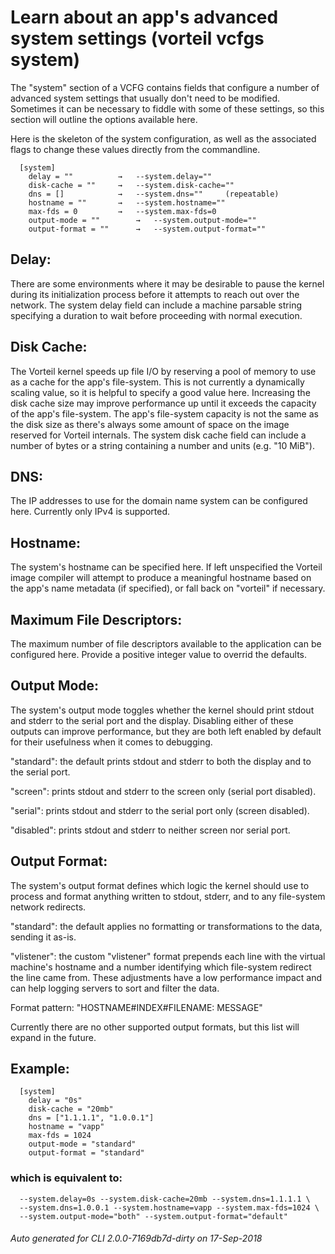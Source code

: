 # Learn about an app's advanced system settings (vorteil vcfgs system)

The "system" section of a VCFG contains fields that configure a number of
advanced system settings that usually don't need to be modified. Sometimes it
can be necessary to fiddle with some of these settings, so this section will
outline the options available here.

Here is the skeleton of the system configuration, as well as the associated
flags to change these values directly from the commandline.

```
  [system]
    delay = ""			→	--system.delay=""
    disk-cache = ""		→	--system.disk-cache=""
    dns = []			→	--system.dns="" 	(repeatable)
    hostname = "" 		→	--system.hostname=""
    max-fds = 0 		→	--system.max-fds=0
    output-mode = ""		→	--system.output-mode=""
    output-format = ""		→	--system.output-format=""
```

## Delay:

There are some environments where it may be desirable to pause the kernel
during its initialization process before it attempts to reach out over the
network. The system delay field can include a machine parsable string
specifying a duration to wait before proceeding with normal execution.

## Disk Cache:

The Vorteil kernel speeds up file I/O by reserving a pool of memory to use as
a cache for the app's file-system. This is not currently a dynamically scaling
value, so it is helpful to specify a good value here. Increasing the disk
cache size may improve performance up until it exceeds the capacity of the
app's file-system. The app's file-system capacity is not the same as the disk
size as there's always some amount of space on the image reserved for Vorteil
internals. The system disk cache field can include a number of bytes or a
string containing a number and units (e.g. "10 MiB").

## DNS:

The IP addresses to use for the domain name system can be configured here.
Currently only IPv4 is supported.

## Hostname:

The system's hostname can be specified here. If left unspecified the Vorteil
image compiler will attempt to produce a meaningful hostname based on the
app's name metadata (if specified), or fall back on "vorteil" if necessary.

## Maximum File Descriptors:

The maximum number of file descriptors available to the application can be
configured here. Provide a positive integer value to overrid the defaults.

## Output Mode:

The system's output mode toggles whether the kernel should print stdout and
stderr to the serial port and the display. Disabling either of these outputs
can improve performance, but they are both left enabled by default for their
usefulness when it comes to debugging.

"standard": the default prints stdout and stderr to both the display and to
the serial port.

"screen": prints stdout and stderr to the screen only (serial port disabled).

"serial": prints stdout and stderr to the serial port only (screen disabled).

"disabled": prints stdout and stderr to neither screen nor serial port.

## Output Format:

The system's output format defines which logic the kernel should use to
process and format anything written to stdout, stderr, and to any file-system
network redirects.

"standard": the default applies no formatting or transformations to the data,
sending it as-is.

"vlistener": the custom "vlistener" format prepends each line with the
virtual machine's hostname and a number identifying which file-system
redirect the line came from. These adjustments have a low performance
impact and can help logging servers to sort and filter the data.

Format pattern: "HOSTNAME#INDEX#FILENAME: MESSAGE"

Currently there are no other supported output formats, but this list will
expand in the future.

## Example:

```
  [system]
    delay = "0s"
    disk-cache = "20mb"
    dns = ["1.1.1.1", "1.0.0.1"]
    hostname = "vapp"
    max-fds = 1024
    output-mode = "standard"
    output-format = "standard"
```

### which is equivalent to:

```
  --system.delay=0s --system.disk-cache=20mb --system.dns=1.1.1.1 \
  --system.dns=1.0.0.1 --system.hostname=vapp --system.max-fds=1024 \
  --system.output-mode="both" --system.output-format="default"
```



###### Auto generated for CLI 2.0.0-7169db7d-dirty on 17-Sep-2018
